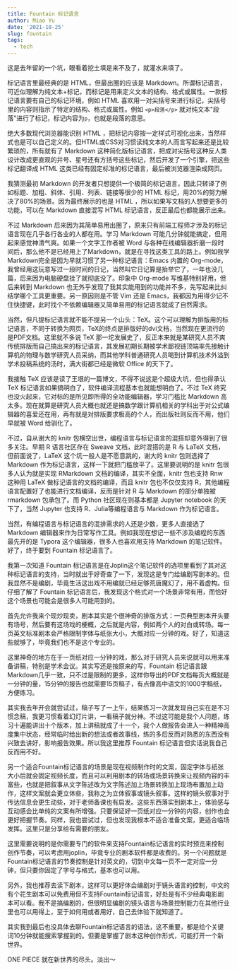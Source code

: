 ```yaml
---
title: Fountain 标记语言
author: Miao Yu
date: '2021-10-25'
slug: fountain
tags:
  - tech
---
```


这是去年留的一个坑，眼看着挖土填是来不及了，就灌水来填了。

标记语言里最经典的是 HTML，但最出圈的应该是 Markdown。所谓标记语言，可近似理解为纯文本+标记，而标记是用来定义文本的结构、格式或属性。一款标记语言要有自己的标记环境，例如 HTML 喜欢用一对尖括号来进行标记，尖括号里的内容则指示了特定的结构、格式或属性。例如 `<p>段落</p>` 就对纯文本"段落"进行了标记，标记内容为`p`，也就是段落的意思。

绝大多数现代浏览器能识别 HTML ，把标记内容按一定样式可视化出来，当然样式也是可以自己定义的。但HTML或CSS对习惯读纯文本的人而言写起来还是比较繁琐的，所有就有了 Markdown 这种简化版标记语言，把成对尖括号这种反人类设计改成更直观的井号、星号还有方括号这些标记，然后开发了一个引擎，把这些标记翻译成 HTML 这类已经有固定标准的标记语言，最后被浏览器渲染成网页。

我猜测最初 Markdown 的开发者只想提供一个极简的标记语言，因此只转译了例如标题、加粗、斜体、引用、列表、链接等很少的 HTML 标记，用20%的努力解决了80%的场景。因为最终展示的也是 HTML ，所以如果写文档的人想要更多的功能，可以在 Markdown 直接混写 HTML 标记语言，反正最后也都能展示出来。

不过 Markdown 后来因为其简单易用出圈了，原来只有前端工程师才涉及的标记语言现在几乎各行各业的人都在用。学习 Markdown 可能几分钟就能搞定，但用起来感觉神清气爽。如果一个文字工作者被 Word 与各种在线编辑器折磨一段时间后，那么他不是已经用上了Markdown，就是在寻找这类工具的路上。例如我学Markdown完全是因为早就习惯了另一种标记语言：Emacs 内置的 Org-mode，我曾经用这玩意写过一段时间的日记，当然叫它日记算是抬举它了，一年也没几篇，后来因为电脑硬盘挂了就彻底没了。印象中 Org-mode 写维基特别好用，但后来转到 Markdown 也无外乎发现了我其实能用到的功能并不多，先写起来比纠结学哪个工具更重要。另一原因则是不管 Vim 还是 Emacs，我都因为用得少记不住快捷键，此时找个不依赖编辑器又简单易用的标记语言就成了自然需求。

当然，但凡提标记语言就不能不提另一个山头：TeX。这个可以理解为排版用的标记语言，不同于转换为网页，TeX的终点是排版好的dvi文档，当然现在更流行的是PDF文档。这里就不多说 TeX 那一坨发展史了，反正本来就是某研究人员不爽传统排版而自己搞出来的标记语言，其发展初期长期被学术鄙视链顶端率先接触计算机的物理与数学研究人员采纳，而其他学科普通研究人员喝到计算机技术外溢到学术投稿系统的汤时，满大街都已经是微软 Office 的天下了。

我接触 TeX 应该是读了王垠的一篇博文，不得不说这是个超级大坑，但也得承认 TeX 标记语言如果搞明白了，软件编译流程基本也就能想明白了。不过 TeX 终究也没火起来，它对标的是所见即所得的全功能编辑器，学习门槛比 Markdown 高太多。现在就算是研究人员大概也就还是搞数学跟计算机相关的学科出于对公式编辑器的喜爱还在用，再有就是对排版要求极高的个人，而出版社则反而不用，他们早就被 Word 给驯化了。

不过，自从谢大的 knitr 包横空出世，编程语言与标记语言的混搭却意外得到了很多关注。早期 R 语言社区存在 Sweave 文档，此时混搭的是 R 与 LaTeX 文档，但前面说了，LaTeX 这个坑一般人是不愿意跳的，谢大的 knitr 包则选择了 Markdown 作为标记语言，这样一下就把门槛放平了。这里要说明的是 knitr 包很多人认为就是实现 RMarkdown 文档的编译，其实不全面，knitr 包也支持 Rnw 这种用 LaTeX 做标记语言的文档的编译，而且 knitr 包也不仅仅支持 R，其他编程语言配置好了也能进行文档编译，反而是针对 R 与 Markdown 的部分单独被 rmarkdown 包承包了。而 Python 社区现在则基本都是 Jupyter notebook 的天下了，当然 Jupyter 也支持 R、Julia等编程语言与 Markdown 作为标记语言。

当然，有编程语言与标记语言的混排需求的人还是少数，更多人直接选了Markdown 编辑器来作为日常写作工具。例如我现在想记一些不涉及编程的东西最先开的是 Typora 这个编辑器，很多人也喜欢用支持 Markdown 的笔记软件。好了，终于要到 Fountain 标记语言了。

我第一次知道 Fountain 标记语言是在Joplin这个笔记软件的选项里看到了其对这种标记语言的支持，当时就出于好奇查了一下，发现这是专门给编剧写剧本的。但我显然不是编剧，毕竟生活这出戏不用编就已经足够荒唐魔幻了，用不着虚构。但仔细了解了 Fountain 标记语言后，我发现这个格式对一个场景非常有用，而恰好这个场景也可能会是很多人可能用到的。

首先允许我来个现炒现卖，剧本其实是个很神奇的排版方式：一页典型剧本开头要有场号，然后要有这场戏的梗概，之后就是内容，例如两个人的对白或转场。每一页英文标准剧本会严格限制字体与纸张大小，大概对应一分钟的戏。好了，知道这些就够了，毕竟我们也不是这个专业的。

这里神奇的地方在于一页纸对应一分钟的戏，那么对于研究人员来说就可以用来准备讲稿，特别是学术会议。其实写还是按原来的写，Fountain 标记语言跟Markdown几乎一致，只不过是限制的更多，这样你导出的PDF文档每页大概就是一分钟的量，15分钟的报告也就需要15页稿子，有点像高中语文的1000字稿纸，方便练习。

其实我去年开会就尝试过，稿子写了一上午，结果练习一次就发现自己实在是不习惯念稿，我更习惯看着幻灯片讲，一看稿子就分神。不过这可能是我个人问题，练习十遍能讲出十个版本，加上讲稿就成了十一个，我个人做报告会进入一种精神高度集中状态，经常临时给出新的想法或者故事线，练的多后反而对熟悉的东西没有兴致去讲好，影响报告效果。所以我这里推荐 Fountain 标记语言但实话说我自己反而用不好。

另一个适合Fountain标记语言的场景是现在视频制作时的文案，固定字体与纸张大小后就会固定视频长度，而且可以利用剧本的转场或场景转换来让视频内容的丰富些，也就是把叙事从文字陈述改为文字陈述加上场景转换加上现场布置加上动作，这样文案就会更立体些，我称之为立体叙事或镜头叙事。这样的镜头叙事对于传达信息会更生动些，对于老师备课也有启发。这些东西落实到剧本上，体验感与互动感会比单纯的文案有所增强。只要保证好一页纸对应一分钟的内容，创作也会更好把握节奏。同样，我也尝试过，但也发现我根本不适合准备文案，更适合临场发挥。这里只是分享给有需要的朋友。

这里需要说明的是你需要专门的软件来支持Fountain标记语言的实时预览来控制创作节奏，可以考虑用joplin，毕竟专业的剧本软件都是收费的。另一个问题就是Fountain标记语言的节奏控制是针对英文的，切到中文每一页不一定对应一分钟，但只要你固定了字号与格式，基本也可以用。

另外，我也推荐去读下剧本，这样可以更好体会编剧对于镜头语言的控制，中文的有个花生剧本可以免费用但不支持Fountain标记语言，好处是有不少经典电影剧本可以看。我不是搞编剧的，但很明显编剧的镜头语言与场景控制能力在其他行业里也可以用得上，至于如何用或者用好，自己去体验下就知道了。

其实我到最后也没具体去聊Fountain标记语言的语法，这不重要，都是给个关键词10分钟就能搜索掌握到的。但要是掌握了剧本这种创作形式，可能打开一个新世界。

ONE PIECE 就在新世界的尽头。淡出～
